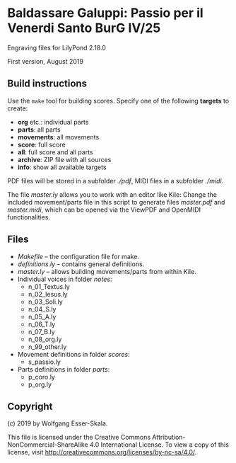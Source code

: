 # Baldassare Galuppi: Passio per il Venerdi Santo BurG IV/25

Engraving files for LilyPond 2.18.0

First version, August 2019


## Build instructions

Use the `make` tool for building scores. Specify one of the following **targets** to create:

* **org** etc.: individual parts
* **parts**: all parts
* **movements**: all movements
* **score**: full score
* **all**: full score and all parts
* **archive**: ZIP file with all sources
* **info**: show all available targets

PDF files will be stored in a subfolder *./pdf*, MIDI files in a subfolder *./midi*.

The file *master.ly* allows you to work with an editor like Kile: Change the included movement/parts file in this script to generate files *master.pdf* and *master.midi*, which can be opened via the ViewPDF and OpenMIDI functionalities.


## Files

* *Makefile* – the configuration file for make.
* *definitions.ly* – contains general definitions.
* *master.ly* – allows building movements/parts from within Kile.
* Individual voices in folder *notes*:
    * n_01_Textus.ly
    * n_02_Iesus.ly
    * n_03_Soli.ly
    * n_04_S.ly
    * n_05_A.ly
    * n_06_T.ly
    * n_07_B.ly
    * n_08_org.ly
    * n_99_other.ly
* Movement definitions in folder *scores*:
    * s_passio.ly
* Parts definitions in folder *parts*:
    * p_coro.ly
    * p_org.ly


## Copyright

(c) 2019 by Wolfgang Esser-Skala.

This file is licensed under the Creative Commons Attribution-NonCommercial-ShareAlike 4.0 International License.
To view a copy of this license, visit http://creativecommons.org/licenses/by-nc-sa/4.0/.
